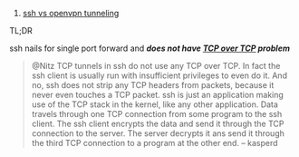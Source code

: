  1. [ssh vs openvpn tunneling](https://blog.backslasher.net/ssh-openvpn-tunneling.html)
 
 TL;DR
  
 ssh nails for single port forward and _**does not have [TCP over TCP][1] problem**_
  
 > @Nitz TCP tunnels in ssh do not use any TCP over TCP. In fact the ssh client is usually run with insufficient privileges to
 > even do it. And no, ssh does not strip any TCP headers from packets, because it never even touches a TCP packet. ssh is 
 > just an application making use of the TCP stack in the kernel, like any other application. Data travels through one TCP
 > connection from some program to the ssh client. The ssh client encrypts the data and send it through the TCP connection to
 > the server. The server decrypts it ans send it through the third TCP connection to a program at the other end. – kasperd

[1]: http://sites.inka.de/bigred/devel/tcp-tcp.html
